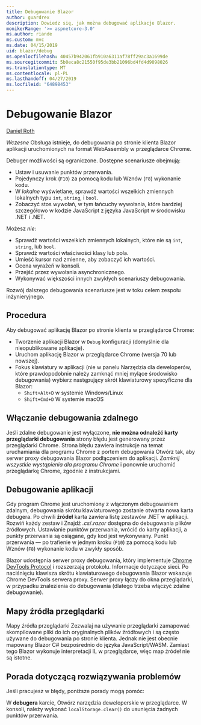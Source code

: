 ```yaml
---
title: Debugowanie Blazor
author: guardrex
description: Dowiedz się, jak można debugować aplikacje Blazor.
monikerRange: '>= aspnetcore-3.0'
ms.author: riande
ms.custom: mvc
ms.date: 04/15/2019
uid: blazor/debug
ms.openlocfilehash: 40457b942061fb910a6311af78ff29ac3a1699de
ms.sourcegitcommit: 5b0eca8c21550f95de3bb21096bd4fd4d9098026
ms.translationtype: MT
ms.contentlocale: pl-PL
ms.lasthandoff: 04/27/2019
ms.locfileid: "64898453"
---
```

# <a name="debug-blazor"></a>Debugowanie Blazor

[Daniel Roth](https://github.com/danroth27)

*Wczesne* Obsługa istnieje, do debugowania po stronie klienta Blazor aplikacji uruchomionych na format WebAssembly w przeglądarce Chrome.

Debuger możliwości są ograniczone. Dostępne scenariusze obejmują:

* Ustaw i usuwanie punktów przerwania.
* Pojedynczy krok (`F10`) za pomocą kodu lub Wznów (`F8`) wykonanie kodu.
* W *lokalne* wyświetlane, sprawdź wartości wszelkich zmiennych lokalnych typu `int`, `string`, i `bool`.
* Zobaczyć stos wywołań, w tym łańcuchy wywołania, które bardziej szczegółowo w kodzie JavaScript z języka JavaScript w środowisku .NET i .NET.

Możesz *nie*:

* Sprawdź wartości wszelkich zmiennych lokalnych, które nie są `int`, `string`, lub `bool`.
* Sprawdź wartości właściwości klasy lub pola.
* Umieść kursor nad zmienne, aby zobaczyć ich wartości.
* Ocena wyrażeń w konsoli.
* Przejść przez wywołania asynchronicznego.
* Wykonywać większości innych zwykłych scenariuszy debugowania.

Rozwój dalszego debugowania scenariusze jest w toku celem zespołu inżynieryjnego.

## <a name="procedure"></a>Procedura

Aby debugować aplikację Blazor po stronie klienta w przeglądarce Chrome:

* Tworzenie aplikacji Blazor w `Debug` konfiguracji (domyślnie dla nieopublikowane aplikacje).
* Uruchom aplikację Blazor w przeglądarce Chrome (wersja 70 lub nowszej).
* Fokus klawiatury w aplikacji (nie w panelu Narzędzia dla deweloperów, które prawdopodobnie należy zamknąć mniej mylące środowisko debugowania) wybierz następujący skrót klawiaturowy specyficzne dla Blazor:
  * `Shift+Alt+D` w systemie Windows/Linux
  * `Shift+Cmd+D` W systemie macOS

## <a name="enable-remote-debugging"></a>Włączanie debugowania zdalnego

Jeśli zdalne debugowanie jest wyłączone, **nie można odnaleźć karty przeglądarki debugowania** strony błędu jest generowany przez przeglądarki Chrome. Strona błędu zawiera instrukcje na temat uruchamiania dla programu Chrome z portem debugowania Otwórz tak, aby serwer proxy debugowania Blazor podłączeniem do aplikacji. *Zamknij wszystkie wystąpienia dla programu Chrome* i ponownie uruchomić przeglądarkę Chrome, zgodnie z instrukcjami.

## <a name="debug-the-app"></a>Debugowanie aplikacji

Gdy program Chrome jest uruchomiony z włączonym debugowaniem zdalnym, debugowania skrótu klawiaturowego zostanie otwarta nowa karta debugera. Po chwili **źródeł** karta zawiera listę zestawów .NET w aplikacji. Rozwiń każdy zestaw i Znajdź *.cs*/*.razor* dostępna do debugowania plików źródłowych. Ustawianie punktów przerwania, wrócić do karty aplikacji, a punkty przerwania są osiągane, gdy kod jest wykonywany. Punkt przerwania — po trafienie w jednym kroku (`F10`) za pomocą kodu lub Wznów (`F8`) wykonanie kodu w zwykły sposób.

Blazor udostępnia serwer proxy debugowania, który implementuje [Chrome DevTools Protocol](https://chromedevtools.github.io/devtools-protocol/) i rozszerzają protokołu. Informacje dotyczące sieci. Po naciśnięciu klawisza skrótu klawiaturowego debugowania Blazor wskazuje Chrome DevTools serwera proxy. Serwer proxy łączy do okna przeglądarki, w przypadku znalezienia do debugowania (dlatego trzeba włączyć zdalne debugowanie).

## <a name="browser-source-maps"></a>Mapy źródła przeglądarki

Mapy źródła przeglądarki Zezwalaj na używanie przeglądarki zamapować skompilowane pliki do ich oryginalnych plików źródłowych i są często używane do debugowania po stronie klienta. Jednak nie jest obecnie mapowany Blazor C# bezpośrednio do języka JavaScript/WASM. Zamiast tego Blazor wykonuje interpretacji IL w przeglądarce, więc map źródeł nie są istotne.

## <a name="troubleshooting-tip"></a>Porada dotyczącą rozwiązywania problemów

Jeśli pracujesz w błędy, poniższe porady mogą pomóc:

W **debugera** karcie, Otwórz narzędzia deweloperskie w przeglądarce. W konsoli, należy wykonać `localStorage.clear()` do usunięcia żadnych punktów przerwania.
